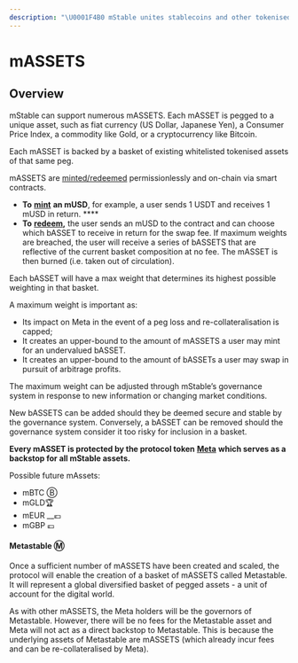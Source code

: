 ```yaml
---
description: "\U0001F4B0 mStable unites stablecoins and other tokenised assets into more useful and higher yielding instruments. Our first assets include a fiat currency (mUSD), a commodity (mGLD) and Bitcoin (mBTC)."
---
```


# mASSETS

## Overview

mStable can support numerous mASSETS. Each mASSET is pegged to a unique asset, such as fiat currency \(US Dollar, Japanese Yen\), a Consumer Price Index, a commodity like Gold, or a cryptocurrency like Bitcoin. 

Each mASSET is backed by a basket of existing whitelisted tokenised assets of that same peg. 

mASSETS are [minted/redeemed](minting-and-redemption/) permissionlessly and on-chain via smart contracts. 

* **To** [**mint**](minting-and-redemption/#minting) **an mUSD**, for example, a user sends 1 USDT and receives 1 mUSD in return. ****
* **To** [**redeem**](minting-and-redemption/#redemption)**,** the user sends an mUSD to the contract and can choose which bASSET to receive in return for the swap fee. If maximum weights are breached, the user will receive a series of bASSETS that are reflective of the current basket composition at no fee. The mASSET is then burned \(i.e. taken out of circulation\). 

Each bASSET will have a max weight that determines its highest possible weighting in that basket. 

A maximum weight is important as:

* Its impact on Meta in the event of a peg loss and re-collateralisation is capped;
* It creates an upper-bound to the amount of mASSETS a user may mint for an undervalued bASSET. 
* It creates an upper-bound to the amount of bASSETs a user may swap in pursuit of arbitrage profits. 

The maximum weight can be adjusted through mStable’s governance system in response to new information or changing market conditions. 

New bASSETS can be added should they be deemed secure and stable by the governance system. Conversely, a bASSET can be removed should the governance system consider it too risky for inclusion in a basket. 

**Every mASSET is protected by the protocol token** [**Meta**](../functions/) **which serves as a backstop for all mStable assets.**

Possible future mAssets:

* mBTC Ⓑ
* mGLD🏆
* mEUR __💶 
* mGBP 💷

#### **Metastable Ⓜ**

Once a sufficient number of mASSETS have been created and scaled, the protocol will enable the creation of a basket of mASSETS called Metastable. It will represent a global diversified basket of pegged assets - a unit of account for the digital world.  

As with other mASSETS, the Meta holders will be the governors of Metastable. However, there will be no fees for the Metastable asset and Meta will not act as a direct backstop to Metastable. This is because the underlying assets of Metastable are mASSETS \(which already incur fees and can be re-collateralised by Meta\).

